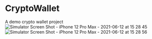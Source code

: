 # CryptoWallet
A demo crypto wallet project
![Simulator Screen Shot - iPhone 12 Pro Max - 2021-06-12 at 15 28 45](https://user-images.githubusercontent.com/52459150/121775922-ec984d00-cb92-11eb-9069-39db7dc40735.png) ![Simulator Screen Shot - iPhone 12 Pro Max - 2021-06-12 at 15 28 56](https://user-images.githubusercontent.com/52459150/121775926-f02bd400-cb92-11eb-8cbf-39dbf4f287df.png)
